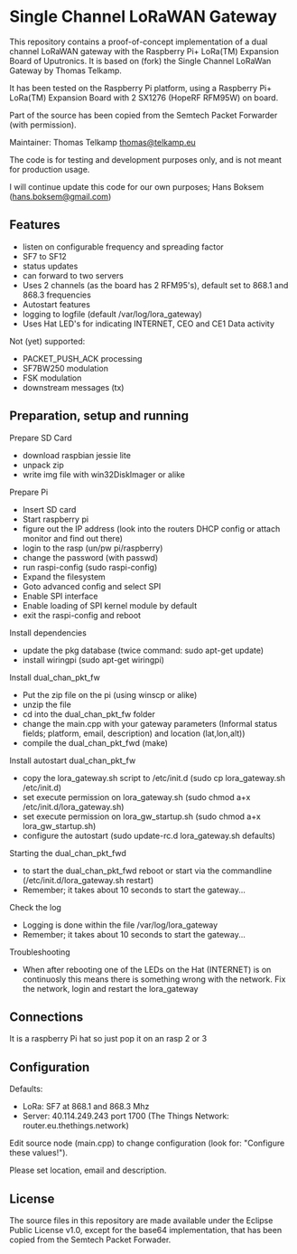 Single Channel LoRaWAN Gateway
==============================
This repository contains a proof-of-concept implementation of a dual
channel LoRaWAN gateway with the Raspberry Pi+ LoRa(TM) Expansion Board of
Uputronics. It is based on (fork) the Single Channel LoRaWan Gateway
by Thomas Telkamp.

It has been tested on the Raspberry Pi platform, using a Raspberry Pi+ 
LoRa(TM) Expansion Board with 2 SX1276 (HopeRF RFM95W) on board.

Part of the source has been copied from the Semtech Packet Forwarder 
(with permission).

Maintainer: Thomas Telkamp <thomas@telkamp.eu>

The code is for testing and development purposes only, and is not meant 
for production usage. 

I will continue update this code for our own purposes; Hans Boksem (hans.boksem@gmail.com)

Features
--------
- listen on configurable frequency and spreading factor
- SF7 to SF12
- status updates
- can forward to two servers
- Uses 2 channels (as the board has 2 RFM95's), default set to 868.1 and 868.3 frequencies
- Autostart features
- logging to logfile (default /var/log/lora_gateway)
- Uses Hat LED's for indicating INTERNET, CEO and CE1 Data activity

Not (yet) supported:
- PACKET_PUSH_ACK processing
- SF7BW250 modulation
- FSK modulation
- downstream messages (tx)

Preparation, setup and running
------------------------------

Prepare SD Card
- download raspbian jessie lite
- unpack zip
- write img file with win32DiskImager or alike

Prepare Pi
- Insert SD card
- Start raspberry pi
- figure out the IP address (look into the routers DHCP config or attach monitor and find out there)
- login to the rasp (un/pw pi/raspberry)
- change the password (with passwd)
- run raspi-config (sudo raspi-config)
- Expand the filesystem 
- Goto advanced config and select SPI
- Enable SPI interface
- Enable loading of SPI kernel module by default
- exit the raspi-config and reboot

Install dependencies
- update the pkg database (twice command: sudo apt-get update)
- install wiringpi (sudo apt-get wiringpi)

Install dual_chan_pkt_fw
- Put the zip file on the pi (using winscp or alike)
- unzip the file
- cd into the dual_chan_pkt_fw folder
- change the main.cpp with your gateway parameters (Informal status fields; platform, email, description) and location (lat,lon,alt))
- compile the dual_chan_pkt_fwd (make)

Install autostart dual_chan_pkt_fw
- copy the lora_gateway.sh script to /etc/init.d (sudo cp lora_gateway.sh /etc/init.d)
- set execute permission on lora_gateway.sh (sudo chmod a+x /etc/init.d/lora_gateway.sh)
- set execute permission on lora_gw_startup.sh (sudo chmod a+x lora_gw_startup.sh)
- configure the autostart (sudo update-rc.d lora_gateway.sh defaults)

Starting the dual_chan_pkt_fwd
- to start the dual_chan_pkt_fwd reboot or start via the commandline (/etc/init.d/lora_gateway.sh restart)
- Remember; it takes about 10 seconds to start the gateway...

Check the log
- Logging is done within the file /var/log/lora_gateway
- Remember; it takes about 10 seconds to start the gateway...

Troubleshooting
- When after rebooting one of the LEDs on the Hat (INTERNET) is on continuosly this means there is something wrong with the network. Fix the network, login and restart the lora_gateway

Connections
-----------
It is a raspberry Pi hat so just pop it on an rasp 2 or 3

Configuration
-------------

Defaults:

- LoRa:   SF7 at 868.1 and 868.3 Mhz
- Server: 40.114.249.243 port 1700  (The Things Network: router.eu.thethings.network)

Edit source node (main.cpp) to change configuration (look for: "Configure these values!").

Please set location, email and description.

License
-------
The source files in this repository are made available under the Eclipse
Public License v1.0, except for the base64 implementation, that has been
copied from the Semtech Packet Forwader.
